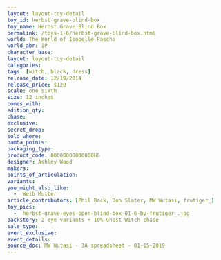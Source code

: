 ```yaml
---
layout: layout-toy-detail 
toy_id: herbst-grave-blind-box
toy_name: Herbst Grave Blind Box
permalink: /toys-1-6/herbst-grave-blind-box.html
world: The World of Isobelle Pascha
world_abr: IP
character_base: 
layout: layout-toy-detail
categories: 
tags: [witch, black, dress]
release_date: 12/19/2014
release_price: $120 
scale: one sixth
size: 12 inches
comes_with: 
edition_qty: 
chase: 
exclusive: 
secret_drop: 
sold_where: 
bamba_points: 
packaging_type: 
product_code: 00000000000000HG
designer: Ashley Wood
makers: 
points_of_articulation: 
variants: 
you_might_also_like: 
  -  Weib Mutter
article_contributors: [Phil Back, Don Slater, MW Wutasi, frutiger_]
toy_pics: 
  -  herbst-grave-eyes-open-blind-box-01-6-by-frutiger_.jpg
backstory: 2 eye variants + 10% Ghost Witch chase
sale_type: 
event_exclusive: 
event_details: 
source_doc: MW Wutasi - 3A spreadsheet - 01-15-2019
---
```

 